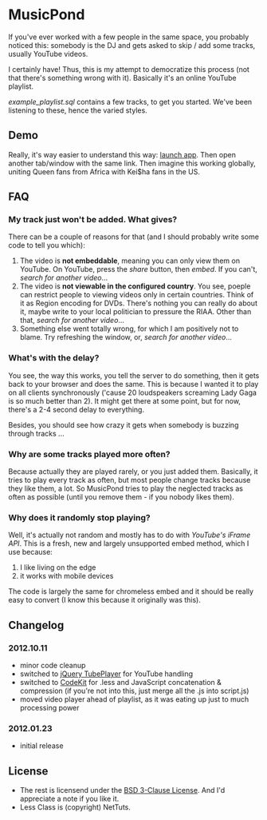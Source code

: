 # MusicPond

If you've ever worked with a few people in the same space, you probably noticed this: somebody is the DJ and gets asked to skip / add some tracks, usually YouTube videos.

I certainly have! Thus, this is my attempt to democratize this process (not that there's something wrong with it). Basically it's an online YouTube playlist.

_example_playlist.sql_ contains a few tracks, to get you started. We've been listening to these, hence the varied styles.

## Demo

Really, it's way easier to understand this way: [launch app](http://demo.armin.ro/musicpond/ "MusicPond Demo"). Then open another tab/window with the same link. Then imagine this working globally, uniting Queen fans from Africa with Kei$ha fans in the US.

## FAQ

### My track just won't be added. What gives?

There can be a couple of reasons for that (and I should probably write some code to tell you which):

1. The video is **not embeddable**, meaning you can only view them on YouTube. On YouTube, press the _share_ button, then _embed_. If you can't, _search for another video_...
2. The video is **not viewable in the configured country**. You see, poeple can restrict people to viewing videos only in certain countries. Think of it as Region encoding for DVDs. There's nothing you can really do about it, maybe write to your local politician to pressure the RIAA. Other than that, _search for another video_...
3. Something else went totally wrong, for which I am positively not to blame. Try refreshing the window, or, _search for another video_...

### What's with the delay?

You see, the way this works, you tell the server to do something, then it gets back to your browser and does the same. This is because I wanted it to play on all clients synchronously ('cause 20 loudspeakers screaming Lady Gaga is so much better than 2). It might get there at some point, but for now, there's a 2-4 second delay to everything.

Besides, you should see how crazy it gets when somebody is buzzing through tracks ...

### Why are some tracks played more often?

Because actually they are played rarely, or you just added them. Basically, it tries to play every track as often, but most people change tracks because they like them, a lot. So MusicPond tries to play the neglected tracks as often as possible (until you remove them - if you nobody likes them).

### Why does it randomly stop playing?

Well, it's actually not random and mostly has to do with _YouTube's iFrame API_. This is a fresh, new and largely unsupported embed method, which I use because:

1. I like living on the edge
2. it works with mobile devices

The code is largely the same for chromeless embed and it should be really easy to convert (I know this because it originally was this).

## Changelog

### 2012.10.11

* minor code cleanup
* switched to [jQuery TubePlayer](https://github.com/nirvanatikku/jQuery-TubePlayer-Plugin) for YouTube handling
* switched to [CodeKit](https://incident57.com/codekit/) for .less and JavaScript concatenation & compression (if you're not into this, just merge all the .js into script.js)
* moved video player ahead of playlist, as it was eating up just to much processing power

### 2012.01.23

* initial release

## License

* The rest is licensend under the [BSD 3-Clause License](http://www.opensource.org/licenses/BSD-3-Clause). And I'd appreciate a note if you like it.
* Less Class is (copyright) NetTuts.